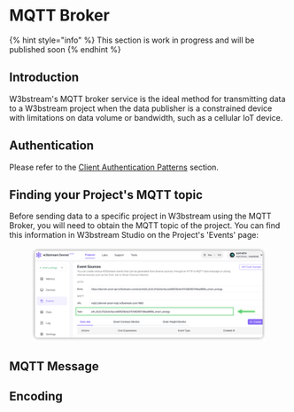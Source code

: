 # MQTT Broker

{% hint style="info" %}
This section is work in progress and will be published soon
{% endhint %}

## Introduction

W3bstream's MQTT broker service is the ideal method for transmitting data to a W3bstream project when the data publisher is a constrained device with limitations on data volume or bandwidth, such as a cellular IoT device.

## Authentication

Please refer to the [Client Authentication Patterns](../introduction.md#client-authentication-patterns) section.

## Finding your Project's MQTT topic

Before sending data to a specific project in W3bstream using the MQTT Broker, you will need to obtain the MQTT topic of the project. You can find this information in W3bstream Studio on the Project's 'Events' page:

<figure><img src="../../.gitbook/assets/image.png" alt=""><figcaption></figcaption></figure>

## MQTT Message

## Encoding


